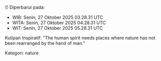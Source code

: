 ⏰ Diperbarui pada:
- WIB: Senin, 27 Oktober 2025 03.28.31 UTC
- WITA: Senin, 27 Oktober 2025 04.28.31 UTC
- WIT: Senin, 27 Oktober 2025 05.28.31 UTC

Kutipan Inspiratif:
"The human spirit needs places where nature has not been rearranged by the hand of man."


Kategori: nature

